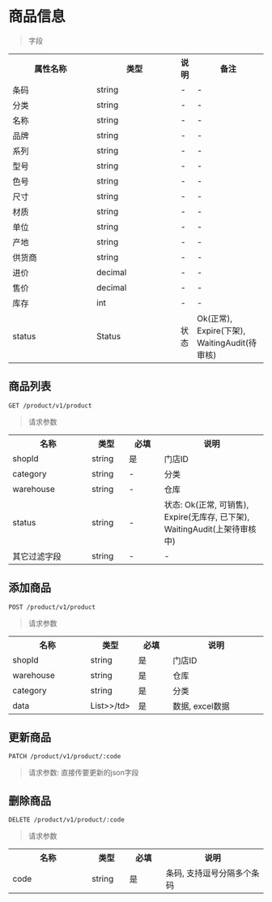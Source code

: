 # 商品信息

> 字段

<table>
    <tr>
        <th style="width:150px;">属性名称</th>
        <th style="width:150px;">类型</th>
        <th>说明</th>
        <th>备注</th>
    </tr>
    <tr>
        <td>条码</td>
        <td>string</td>
        <td>-</td>
        <td>-</td>
    </tr>
    <tr>
        <td>分类</td>
        <td>string</td>
        <td>-</td>
        <td>-</td>
    </tr>
    <tr>
        <td>名称</td>
        <td>string</td>
        <td>-</td>
        <td>-</td>
    </tr>
    <tr>
        <td>品牌</td>
        <td>string</td>
        <td>-</td>
        <td>-</td>
    </tr>
    <tr>
        <td>系列</td>
        <td>string</td>
        <td>-</td>
        <td>-</td>
    </tr>
    <tr>
        <td>型号</td>
        <td>string</td>
        <td>-</td>
        <td>-</td>
    </tr>
    <tr>
        <td>色号</td>
        <td>string</td>
        <td>-</td>
        <td>-</td>
    </tr>
    <tr>
        <td>尺寸</td>
        <td>string</td>
        <td>-</td>
        <td>-</td>
    </tr>
    <tr>
        <td>材质</td>
        <td>string</td>
        <td>-</td>
        <td>-</td>
    </tr>
    <tr>
        <td>单位</td>
        <td>string</td>
        <td>-</td>
        <td>-</td>
    </tr>
    <tr>
        <td>产地</td>
        <td>string</td>
        <td>-</td>
        <td>-</td>
    </tr>
    <tr>
        <td>供货商</td>
        <td>string</td>
        <td>-</td>
        <td>-</td>
    </tr>
    <tr>
        <td>进价</td>
        <td>decimal</td>
        <td>-</td>
        <td>-</td>
    </tr>
    <tr>
        <td>售价</td>
        <td>decimal</td>
        <td>-</td>
        <td>-</td>
    </tr>
    <tr>
        <td>库存</td>
        <td>int</td>
        <td>-</td>
        <td>-</td>
    </tr>
    <tr>
        <td>status</td>
        <td>Status</td>
        <td>状态</td>
        <td>Ok(正常), Expire(下架), WaitingAudit(待审核)</td>
    </tr>
</table>

## 商品列表

```
GET /product/v1/product
```

>请求参数
<table>
    <tr>
        <th style="width:150px;">名称</th>
        <th style="width:60px;">类型</th>
        <th style="width:60px;">必填</th>
        <th style="width:200px;">说明</th>
    </tr>
    <tr>
        <td>shopId</td>
        <td>string</td>
        <td>是</td>
        <td>门店ID</td>
    </tr>
    <tr>
        <td>category</td>
        <td>string</td>
        <td>-</td>
        <td>分类</td>
    </tr>
    <tr>
        <td>warehouse</td>
        <td>string</td>
        <td>-</td>
        <td>仓库</td>
    </tr>
    <tr>
        <td>status</td>
        <td>string</td>
        <td>-</td>
        <td>状态: Ok(正常, 可销售), Expire(无库存, 已下架), WaitingAudit(上架待审核中)</td>
    </tr>
    <tr>
        <td>其它过滤字段</td>
        <td>string</td>
        <td>-</td>
        <td>-</td>
    </tr>
</table>

## 添加商品

```
POST /product/v1/product
```

>请求参数
<table>
    <tr>
        <th style="width:150px;">名称</th>
        <th style="width:60px;">类型</th>
        <th style="width:60px;">必填</th>
        <th style="width:200px;">说明</th>
    </tr>
    <tr>
        <td>shopId</td>
        <td>string</td>
        <td>是</td>
        <td>门店ID</td>
    </tr>
    <tr>
        <td>warehouse</td>
        <td>string</td>
        <td>是</td>
        <td>仓库</td>
    </tr>
    <tr>
        <td>category</td>
        <td>string</td>
        <td>是</td>
        <td>分类</td>
    </tr>
    <tr>
        <td>data</td>
        <td>List<List<String>>>/td>
        <td>是</td>
        <td>数据, excel数据</td>
    </tr>
</table>

## 更新商品

```
PATCH /product/v1/product/:code
```

>请求参数: 直接传要更新的json字段

## 删除商品

```
DELETE /product/v1/product/:code
```

>请求参数
<table>
    <tr>
        <th style="width:150px;">名称</th>
        <th style="width:60px;">类型</th>
        <th style="width:60px;">必填</th>
        <th style="width:200px;">说明</th>
    </tr>
    <tr>
        <td>code</td>
        <td>string</td>
        <td>是</td>
        <td>条码, 支持逗号分隔多个条码</td>
    </tr>
</table>